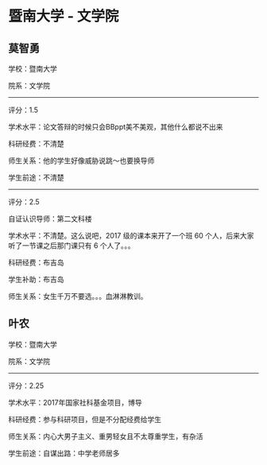 # 暨南大学 - 文学院

## 莫智勇

学校：暨南大学

院系：文学院

* * *

评分：1.5

学术水平：论文答辩的时候只会BBppt美不美观，其他什么都说不出来

科研经费：不清楚

师生关系：他的学生好像威胁说跳～也要换导师

学生前途：不清楚

* * *

评分：2.5

自证认识导师：第二文科楼

学术水平：不清楚。这么说吧，2017 级的课本来开了一个班 60 个人，后来大家听了一节课之后那门课只有 6 个人了。。。

科研经费：布吉岛

学生补助：布吉岛

师生关系：女生千万不要选。。。血淋淋教训。

## 叶农

学校：暨南大学

院系：文学院

* * *

评分：2.25

学术水平：2017年国家社科基金项目，博导

科研经费：参与科研项目，但是不分配经费给学生

师生关系：内心大男子主义、重男轻女且不太尊重学生，有杂活

学生前途：自谋出路：中学老师居多